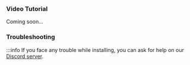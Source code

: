 ### Video Tutorial

Coming soon...

### Troubleshooting

:::info
If you face any trouble while installing, you can ask for help on our [Discord server](https://discord.gg/mdx2tKxSeV).